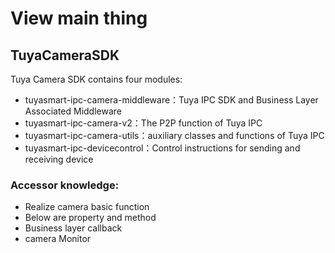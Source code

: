 # View main thing


## TuyaCameraSDK

Tuya Camera SDK contains four modules:

- tuyasmart-ipc-camera-middleware：Tuya IPC SDK and Business Layer Associated Middleware
- tuyasmart-ipc-camera-v2：The P2P function of Tuya IPC
- tuyasmart-ipc-camera-utils：auxiliary classes and functions of Tuya IPC
- tuyasmart-ipc-devicecontrol：Control instructions for sending and receiving device


### Accessor knowledge:


- Realize camera basic function 
- Below are property and method 
- Business layer callback
- camera Monitor

